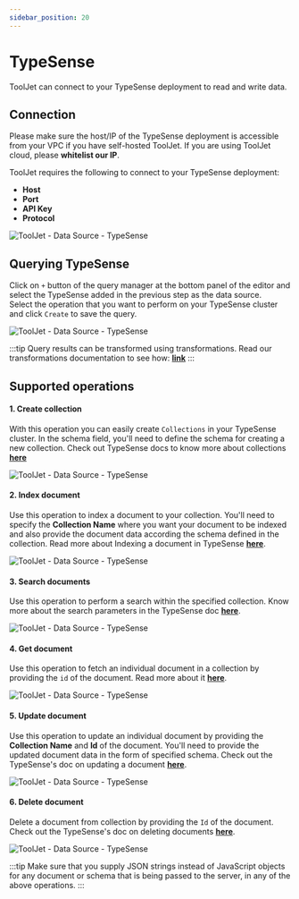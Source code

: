 ```yaml
---
sidebar_position: 20
---
```


# TypeSense
ToolJet can connect to your TypeSense deployment to read and write data.

## Connection 
Please make sure the host/IP of the TypeSense deployment is accessible from your VPC if you have self-hosted ToolJet. If you are using ToolJet cloud, please **whitelist our IP**.

ToolJet requires the following to connect to your TypeSense deployment: 
- **Host**
- **Port**
- **API Key**
- **Protocol**

<div style={{textAlign: 'center'}}>

![ToolJet - Data Source - TypeSense](/img/datasource-reference/typesense/connect.png)

</div>

## Querying TypeSense 

Click on `+` button of the query manager at the bottom panel of the editor and select the TypeSense added in the previous step as the data source.  
Select the operation that you want to perform on your TypeSense cluster and click `Create` to save the query. 

<div style={{textAlign: 'center'}}>

![ToolJet - Data Source - TypeSense](/img/datasource-reference/typesense/query.png)

</div>

:::tip
Query results can be transformed using transformations. Read our transformations documentation to see how: **[link](/docs/tutorial/transformations)**
:::

## Supported operations

#### 1. Create collection

With this operation you can easily create `Collections` in your TypeSense cluster. In the schema field, you'll need to define the schema for creating a new collection. Check out TypeSense docs to know more about collections **[here](https://typesense.org/docs/0.22.2/api/collections.html#create-a-collection)**

<div style={{textAlign: 'center'}}>

![ToolJet - Data Source - TypeSense](/img/datasource-reference/typesense/collection.png)

</div>

#### 2. Index document

Use this operation to index a document to your collection. You'll need to specify the **Collection Name** where you want your document to be indexed and also provide the document data according the schema defined in the collection. Read more about Indexing a document in TypeSense **[here](
https://typesense.org/docs/0.22.2/api/documents.html#index-a-single-document)**.

<div style={{textAlign: 'center'}}>

![ToolJet - Data Source - TypeSense](/img/datasource-reference/typesense/index.png)

</div>

#### 3. Search documents

Use this operation to perform a search within the specified collection. Know more about the search parameters in the TypeSense doc **[here](https://typesense.org/docs/0.22.2/api/documents.html#search)**.

<div style={{textAlign: 'center'}}>

![ToolJet - Data Source - TypeSense](/img/datasource-reference/typesense/search.png)

</div>

#### 4. Get document

Use this operation to fetch an individual document in a collection by providing the `id` of the document. Read more about it **[here](https://typesense.org/docs/0.22.2/api/documents.html#retrieve-a-document)**.

<div style={{textAlign: 'center'}}>

![ToolJet - Data Source - TypeSense](/img/datasource-reference/typesense/get.png)

</div>

#### 5. Update document

Use this operation to update an individual document by providing the **Collection Name** and **Id** of the document. You'll need to provide the updated document data in the form of specified schema. Check out the TypeSense's doc on updating a document **[here](https://typesense.org/docs/0.22.2/api/documents.html#update-a-document)**.

<div style={{textAlign: 'center'}}>

![ToolJet - Data Source - TypeSense](/img/datasource-reference/typesense/update.png)

</div>

#### 6. Delete document

Delete a document from collection by providing the `Id` of the document. Check out the TypeSense's doc on deleting documents **[here](https://typesense.org/docs/0.22.2/api/documents.html#delete-documents)**.

<div style={{textAlign: 'center'}}>

![ToolJet - Data Source - TypeSense](/img/datasource-reference/typesense/delete.png)

</div>

:::tip
Make sure that you supply JSON strings instead of JavaScript objects for any document or schema that is being passed to the server, in any of the above operations.
:::